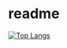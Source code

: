 # readme

[![Top Langs](https://github-readme-stats.vercel.app/api/top-langs/?username=anuraghazra&hide=javascript,html,jupyternotebook&langs_count=10)](https://github.com/anuraghazra/github-readme-stats)
